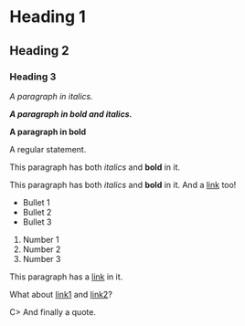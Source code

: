 <!-- This file has been automatically generated by hem2md -->



# Heading 1

## Heading 2

### Heading 3



*A paragraph in italics.*

***A paragraph in bold and italics.***

**A paragraph in bold**

A regular statement. 

This paragraph has both *italics* and **bold** in it.

This paragraph has both *italics* and **bold** in it. And a [link](https://slashdot.org/) too!
- Bullet 1
- Bullet 2
- Bullet 3

1. Number 1
2. Number 2
3. Number 3

This paragraph has a [link](https://chrispinnock.com/) in it.

What about [link1](https://link1.com/) and [link2](https://link2.com/)?

C> And finally a quote.



